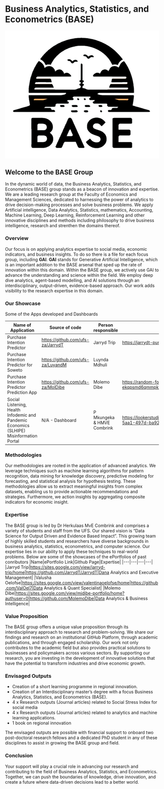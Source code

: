
# Business Analytics, Statistics, and Econometrics (BASE)
<p align="center">
  <img src="https://github.com/ufs-za/BASE/blob/main/GAI/Images/BASE LOGO2.jpg" alt="BASE"/>
</p>

## Welcome to the BASE Group
In the dynamic world of data, the Business Analytics, Statistics, and Econometrics (BASE) group stands as a beacon of innovation and expertise. We are a leading research group at the Faculty of Economics and Management Sciences, dedicated to harnessing the power of analytics to drive decision-making processes and solve business problems. We apply Artificial intelligence, Data Analytics, Statistics, mathematics, Accounting, Machine Learning, Deep Learning, Reinforcement Learning and other innovative disciplines and methods including philosophy to drive business intelligence, research and strenthen the domains thereof.

### Overview
Our focus is on applying analytics expertise to social media, economic indicators, and business insights. To do so there is a file for each focus group, including **GAI**. **GAI** stands for Generative Artificial Intelligence, which is an important addition to the BASE arsenal that sped up the rate of innovation within this domain. Within the BASE group, we actively use GAI to advance the understanding and science within the field. We employ deep dive analytics, agent-based modelling, and AI solutions through an interdisciplinary, output-driven, evidence-based approach. Our work adds visibility to the research expertise in this domain.

### Our Showcase

Some of the Apps developed and Dashboards

|Name of Application|Source of code|Person responsible|link to App|
|----|-----|-----|------|
|Purchase Intention Predictor|https://github.com/ufs-za/JarrydT|Jarryd Trip|https://jarrydt-purchaseintention.streamlit.app/|
|Purchase Intention Predictor for Soweto|https://github.com/ufs-za/LuyandM|Luynda Mdhuli||
|Purchase Intention Predictor Prediction App|https://github.com/ufs-za/MolDibe|Molemo Dibe|https://random-forests-ekqpsmd6qmmpkm5doyegz8.streamlit.app/|
|Social Listening, Health Infodemic and Pandemic Economics (SLHIPE) Misinformation Portal|N/A - Dashboard|P Mkungeka & HMVE Combrink|https://lookerstudio.google.com/reporting/dc4bfaa5-5aa1-497d-ba92-b834c444f72d/page/VRXyD|


### Methodologies
Our methodologies are rooted in the application of advanced analytics. We leverage techniques such as machine learning algorithms for pattern recognition, data mining for knowledge discovery, predictive modeling for forecasting, and statistical analysis for hypothesis testing. These methodologies allow us to extract meaningful insights from complex datasets, enabling us to provide actionable recommendations and strategies. Furthermore, we action insights by aggregating composite indicators for economic insight.

### Expertise
The BASE group is led by Dr Herkulaas MvE Combrink and comprises a variety of students and staff from the UFS. Our shared vision is “Data Science for Output Driven and Evidence Based Impact”. This growing team of highly skilled students and researchers have diverse backgrounds in business analytics, statistics, econometrics, and computer science. Our expertise lies in our ability to apply these techniques to real-world problems.
Below are some of the showcases of the ePortfolios of past conributors
|Name|ePortfolio Link|Github Page|Expertise|
|---|---|---|---|
|Jarryd Trip|https://sites.google.com/view/jarryd-trip/home|https://github.com/JarrydT/JarrydT|Dana Analytics and Executive Management|
|Valusha Oelofse|https://sites.google.com/view/valentinaoelofse/home|https://github.com/ValOel7|Data Analytics & Quant Specialist|
|Molemo Dibe|https://sites.google.com/view/mjdibe-portfolio/home?authuser=0|https://github.com/MolemoDibe|Data Analytics & Business Intelligence|


### Value Proposition
The BASE group offers a unique value proposition through its interdisciplinary approach to research and problem-solving. We share our findings and research on an institutional GitHub Platform, through academic publications, and through engaged scholarship. Our work not only contributes to the academic field but also provides practical solutions to businesses and policymakers across various sectors. By supporting our research, you are investing in the development of innovative solutions that have the potential to transform industries and drive economic growth.

### Envisaged Outputs
- Creation of a short learning programme in regional innovation.
- Creation of an Interdisciplinary master’s degree with a focus Business Analytics, Statistics, and Econometrics (BASE).
- 4 x Research outputs (Journal articles) related to Social Stress Index for social media
- 4 x Research outputs (Journal articles) related to analytics and machine learning applications.
- 1 book on regional innovation

The envisaged outputs are possible with financial support to onboard two post-doctoral research fellows and a dedicated PhD student in any of these disciplines to assist in growing the BASE group and field.

### Conclusion
Your support will play a crucial role in advancing our research and contributing to the field of Business Analytics, Statistics, and Econometrics. Together, we can push the boundaries of knowledge, drive innovation, and create a future where data-driven decisions lead to a better world.

